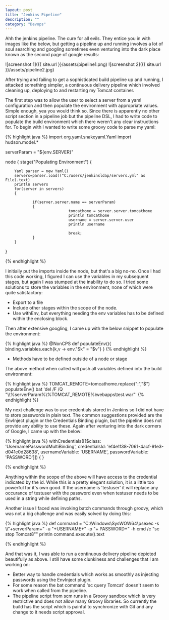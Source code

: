 ```yaml
---
layout: post
title: "Jenkins Pipeline"
description: ""
category: "Devops"
---
```


Ahh the jenkins pipeline. The cure for all evils. They entice you in with images like the below, but getting a pipeline up and running involves a lot of soul searching and googling sometimes even venturing into the dark place known as the second page of google results:

![screenshot 1]({{ site.url }}/assets/pipeline1.png)
![screenshot 2]({{ site.url }}/assets/pipeline2.jpg)


After trying and failing to get a sophisticated build pipeline up and running, I attacked something simpler, a continuous delivery pipeline which involved cleaning up, deploying to and restarting my Tomcat container.

The first step was to allow the user to select a server from a yaml configuration and then populate the environment with appropriate values. 
Simple enough, yea you would think so. Since there is apparently no other script section in a pipeline job but the pipeline DSL, I had to write code to populate the build environment which there weren't any clear instructions for. To begin with I wanted to write some groovy code to parse my yaml:

{% highlight java %}
import org.yaml.snakeyaml.Yaml
import hudson.model.*
 
 
serverParam = "${env.SERVER}"

node
{
    stage("Populating Environment")
    {
      
        Yaml parser = new Yaml()
        servers=parser.load(("C:/users/jenkinsldap/servers.yml" as File).text)
        println servers
        for(server in servers)
        {
       
                if(server.server.name == serverParam)
                {
                                tomcathome = server.server.tomcathome
                                println tomcathome
                                username = server.server.user
                                println username
                                
                                break;
                }
        }
       
}

{% endhighlight %}

I initially put the imports inside the node, but that's a big no-no. Once I had this code working, I figured I can use the variables in my subsequent stages, but again I was stumped at the inability to do so. I tried some solutions to store the variables in the environment, none of which were quite satisfactory:

* Export to a file
* Include other stages within the scope of the node.
* Use withEnv, but everything needing the env variables has to be defined within the enclosing block.

Then after extensive googling, I came up with the below snippet to populate the environment:

{% highlight java %}
@NonCPS
    def populateEnv(){ binding.variables.each{k,v -> env."$k" = "$v"} }
{% endhighlight %}

* Methods have to be defined outside of a node or stage

The above method when called will push all variables defined into the build environment:

{% highlight java %}
 TOMCAT_REMOTE=tomcathome.replace(":","\$")
 populateEnv()
 bat 'del /F /Q "\\\\%serverParam%\\%TOMCAT_REMOTE%\\webapps\\test.war"'
{% endhighlight %}

My next challenge was to use credentials stored in Jenkins so I did not have to store passwords in plain text. The common suggestions provided are the EnvInject plugin or the Credentials Binding plugin, but the pipeline does not provide any ability to use these. Again after venturing into the dark corners of Google, I came up with the below:



{% highlight java %}
withCredentials([[$class: 'UsernamePasswordMultiBinding', credentialsId: 'ef4e1f38-7061-4acf-91e3-d041e0d28638',
                    usernameVariable: 'USERNAME', passwordVariable: 'PASSWORD']])
{
}					

{% endhighlight %}

Anything within the scope of the above will have access to the credential indicated by the id. While this is a pretty elegant solution, it is a little too powerful for it's  own good. If the username is 'testuser' it will replace any occurance of testuser with the password even when testuser needs to be used in a string while defining paths.  

Another issue I faced was invoking batch commands through groovy, which was not a big challenge and was easily solved by doing this:

{% highlight java %}
def command = "C:\\Windows\\SysWOW64\\psexec -s  \\\\"+serverParam+" -u "+USERNAME+" -p "+ PASSWORD+" -h cmd /c \"sc stop Tomcat8\""
    println command.execute().text

{% endhighlight %}

And that was it, I was able to run a continuous delivery pipeline depicted beautifully as above. I still have some clunkiness and challenges that I am working on:

* Better way to handle credentials which works as smoothly as injecting passwords using the EnvInject plugin.
* For some reason the bat command 'sc query Tomcat' doesn't seem to work when called from the pipeline.
* The pipeline script from scm runs in a Groovy sandbox which is very restrictive and does not allow many Groovy libraries. So currently the build has the script which is painful to synchronize with Git and any change to it needs script approval.